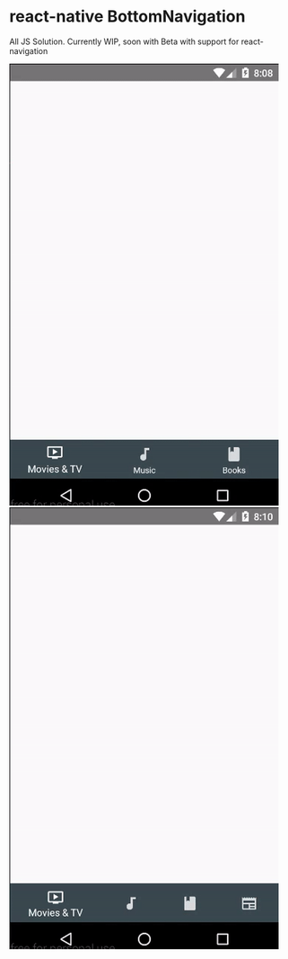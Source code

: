 # react-native BottomNavigation

All JS Solution. Currently WIP, soon with Beta with support for react-navigation

![](.github/gif1.gif) ![](.github/gif2.gif)
